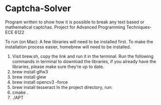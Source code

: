# Captcha-Solver
Program written to show how it is possible to break any text based or mathematical captchas. Project for Advanced Programming Techniques- ECE 6122

To run (on Mac):
A few libraries will need to be installed first. To make the installation process easier,
homebrew will need to be installed.
1. Visit brew.sh, copy the link and run it in the terminal.
Run the following commands in terminal to download the libraries, if you already have the
libraries, please make sure they’re up to date.
2. brew install glfw3
3. brew install glew
4. brew install opencv3 -force
5. brew install tesseract
In the project directory, run:
6. cmake .
7. ./APT
